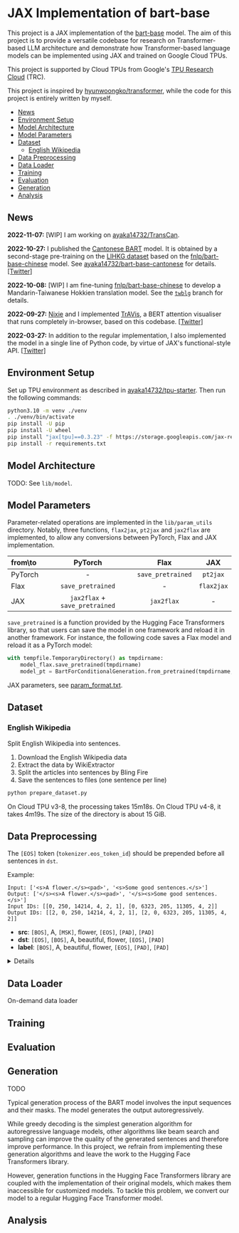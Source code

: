 # JAX Implementation of bart-base

This project is a JAX implementation of the [bart-base](https://arxiv.org/abs/1910.13461) model. The aim of this project is to provide a versatile codebase for research on Transformer-based LLM architecture and demonstrate how Transformer-based language models can be implemented using JAX and trained on Google Cloud TPUs.

This project is supported by Cloud TPUs from Google's [TPU Research Cloud](https://sites.research.google/trc/about/) (TRC).

This project is inspired by [hyunwoongko/transformer](https://github.com/hyunwoongko/transformer), while the code for this project is entirely written by myself.

* [News](#news)
* [Environment Setup](#environment-setup)
* [Model Architecture](#model-architecture)
* [Model Parameters](#model-parameters)
* [Dataset](#dataset)
    * [English Wikipedia](#english-wikipedia)
* [Data Preprocessing](#data-preprocessing)
* [Data Loader](#data-loader)
* [Training](#training)
* [Evaluation](#evaluation)
* [Generation](#generation)
* [Analysis](#analysis)

## News

**2022-11-07:** [WIP] I am working on [ayaka14732/TransCan](https://github.com/ayaka14732/TransCan).

**2022-10-27:** I published the [Cantonese BART](https://huggingface.co/Ayaka/bart-base-cantonese) model. It is obtained by a second-stage pre-training on the [LIHKG dataset](https://github.com/ayaka14732/lihkg-scraper) based on the [fnlp/bart-base-chinese](https://huggingface.co/fnlp/bart-base-chinese) model. See [ayaka14732/bart-base-cantonese](https://github.com/ayaka14732/bart-base-cantonese) for details. [[Twitter]](https://twitter.com/ayaka14732/status/1585561115345375233)

**2022-10-08:** [WIP] I am fine-tuning [fnlp/bart-base-chinese](https://huggingface.co/fnlp/bart-base-chinese) to develop a Mandarin-Taiwanese Hokkien translation model. See the [`twblg`](https://github.com/ayaka14732/bart-base-jax/tree/twblg) branch for details.

**2022-09-27:** [Nixie](https://github.com/ztjhz) and I implemented [TrAVis](https://github.com/ayaka14732/TrAVis), a BERT attention visualiser that runs completely in-browser, based on this codebase. [[Twitter]](https://twitter.com/ayaka14732/status/1574627912162349056)

**2022-03-27:** In addition to the regular implementation, I also implemented the model in a single line of Python code, by virtue of JAX's functional-style API. [[Twitter]](https://twitter.com/ayaka14732/status/1507955631109869574)

## Environment Setup

Set up TPU environment as described in [ayaka14732/tpu-starter](https://github.com/ayaka14732/tpu-starter). Then run the following commands:

```sh
python3.10 -m venv ./venv
. ./venv/bin/activate
pip install -U pip
pip install -U wheel
pip install "jax[tpu]==0.3.23" -f https://storage.googleapis.com/jax-releases/libtpu_releases.html
pip install -r requirements.txt
```

## Model Architecture

TODO: See `lib/model`.

## Model Parameters

Parameter-related operations are implemented in the `lib/param_utils` directory. Notably, three functions, `flax2jax`, `pt2jax` and `jax2flax` are implemented, to allow any conversions between PyTorch, Flax and JAX implementation.

| from\to | PyTorch | Flax | JAX |
| :- | :-: | :-: | :-: |
| PyTorch | - | `save_pretrained` | `pt2jax` |
| Flax | `save_pretrained` | - | `flax2jax` |
| JAX | `jax2flax` + `save_pretrained` | `jax2flax` | - |

`save_pretrained` is a function provided by the Hugging Face Transformers library, so that users can save the model in one framework and reload it in another framework. For instance, the following code saves a Flax model and reload it as a PyTorch model:

```python
with tempfile.TemporaryDirectory() as tmpdirname:
    model_flax.save_pretrained(tmpdirname)
    model_pt = BartForConditionalGeneration.from_pretrained(tmpdirname, from_flax=True)
```

JAX parameters, see [param_format.txt](param_format.txt).

## Dataset

### English Wikipedia

Split English Wikipedia into sentences.

1. Download the English Wikipedia data
1. Extract the data by WikiExtractor
1. Split the articles into sentences by Bling Fire
1. Save the sentences to files (one sentence per line)

```sh
python prepare_dataset.py
```

On Cloud TPU v3-8, the processing takes 15m18s. On Cloud TPU v4-8, it takes 4m19s. The size of the directory is about 15 GiB.

## Data Preprocessing

The `[EOS]` token (`tokenizer.eos_token_id`) should be prepended before all sentences in `dst`.

Example:

```
Input: ['<s>A flower.</s><pad>', '<s>Some good sentences.</s>']
Output: ['</s><s>A flower.</s><pad>', '</s><s>Some good sentences.</s>']
Input IDs: [[0, 250, 14214, 4, 2, 1], [0, 6323, 205, 11305, 4, 2]]
Output IDs: [[2, 0, 250, 14214, 4, 2, 1], [2, 0, 6323, 205, 11305, 4, 2]]
```

- **src**: `[BOS]`, A, `[MSK]`, flower, `[EOS]`, `[PAD]`, `[PAD]`
- **dst**: `[EOS]`, `[BOS]`, A, beautiful, flower, `[EOS]`, `[PAD]`
- **label**: `[BOS]`, A, beautiful, flower, `[EOS]`, `[PAD]`, `[PAD]`

<details>

```python
from transformers import BartTokenizer, BartForConditionalGeneration

model_name = 'facebook/bart-base'
tokenizer = BartTokenizer.from_pretrained(model_name)
model = BartForConditionalGeneration.from_pretrained(model_name)

sentences = ('A flower.', 'Some good sentences.')

inputs = tokenizer(sentences, return_tensors='pt', max_length=6, padding='max_length', truncation=True)
output = model.generate(inputs.input_ids)

print('Input:', tokenizer.batch_decode(inputs.input_ids))
print('Output:', tokenizer.batch_decode(output))

print('Input IDs:', inputs.input_ids.tolist())
print('Output IDs:', output.tolist())
```

</details>

## Data Loader

On-demand data loader

## Training

## Evaluation

## Generation

TODO

Typical generation process of the BART model involves the input sequences and their masks. The model generates the output autoregressively.

While greedy decoding is the simplest generation algorithm for autoregressive language models, other algorithms like beam search and sampling can improve the quality of the generated sentences and therefore improve performance. In this project, we refrain from implementing these generation algorithms and leave the work to the Hugging Face Transformers library.

However, generation functions in the Hugging Face Transformers library are coupled with the implementation of their original models, which makes them inaccessible for customized models. To tackle this problem, we convert our model to a regular Hugging Face Transformer model.

## Analysis
